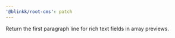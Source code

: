 ```yaml
---
'@blinkk/root-cms': patch
---
```

Return the first paragraph line for rich text fields in array previews.
